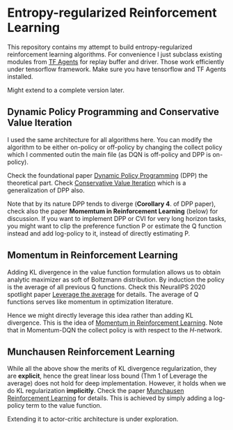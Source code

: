 # Entropy-regularized Reinforcement Learning

This repository contains my attempt to build entropy-regularized reinforcement learning algorithms. For convenience I just subclass existing modules from [TF Agents](https://github.com/tensorflow/agents) for replay buffer and driver. Those work efficiently under tensorflow framework. Make sure you have tensorflow and TF Agents installed.

Might extend to a complete version later.


## Dynamic Policy Programming and Conservative Value Iteration
I used the same architecture for all algorithms here. You can modify the algorithm to be either on-policy or off-policy by changing the collect policy which I commented outin the main file (as DQN is off-policy and DPP is on-policy).

Check the foundational paper [Dynamic Policy Programming](https://jmlr.org/papers/volume13/azar12a/azar12a.pdf) (DPP) the theoretical part. Check [Conservative Value Iteration](http://proceedings.mlr.press/v89/kozuno19a/kozuno19a.pdf) which is a generalization of DPP also. 

Note that by its nature DPP tends to diverge (**Corollary 4**. of DPP paper), check also the paper **Momemtum in Reinforcement Learning** (below) for discussion. If you want to implement DPP or CVI for very long horizon tasks, you might want to clip the preference function P or estimate the Q function instead and add log-policy to it, instead of directly estimating P.


## Momentum in Reinforcement Learning
Adding KL divergence in the value function formulation allows us to obtain analytic maximizer as soft of Boltzmann distribution. By induction the policy is the average of all previous Q functions. Check this NeuralIPS 2020 spotlight paper [Leverage the average](https://arxiv.org/abs/2003.14089) for details. The average of Q functions serves like momentum in optimization literature. 

Hence we might directly leverage this idea rather than adding KL divergence. This is the idea of [Momentum in Reinforcement Learning](https://arxiv.org/abs/1910.09322). Note that in Momentum-DQN the collect policy is with respect to the *H*-network.


## Munchausen Reinforcement Learning
While all the above show the merits of KL divergence regularization, they are **explicit**, hence the great linear loss bound (Thm 1 of Leverage the average) does not hold for deep implementation. However, it holds when we do KL regularization **implicitly**. Check the paper [Munchausen Reinforcement Learning](https://arxiv.org/abs/2007.14430) for details. This is achieved by simply adding a log-policy term to the value function. 

Extending it to actor-critic architecture is under exploration. 
